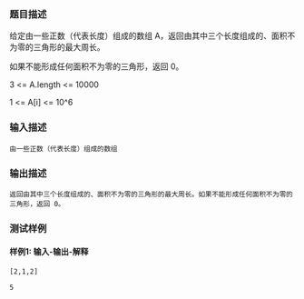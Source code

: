 ### 题目描述

给定由一些正数（代表长度）组成的数组 A，返回由其中三个长度组成的、面积不为零的三角形的最大周长。

如果不能形成任何面积不为零的三角形，返回 0。

3 <= A.length <= 10000

1 <= A[i] <= 10^6

### 输入描述

```
由一些正数（代表长度）组成的数组
```
### 输出描述

```
返回由其中三个长度组成的、面积不为零的三角形的最大周长。如果不能形成任何面积不为零的三角形，返回 0。
```

### 测试样例
#### 样例1: 输入-输出-解释
```
[2,1,2]
```
```
5
```
